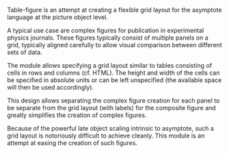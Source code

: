 Table-figure is an attempt at creating a flexible grid layout for
the asymptote language at the picture object level.

A typical use case are complex figures for publication in experimental
physics journals. These figures typically consist of multiple panels
on a grid, typically aligned carefully to allow visual comparison
between different sets of data.

The module allows specifying a grid layout similar to tables
consisting of cells in rows and columns (cf. HTML). The height and
width of the cells can be specified in absolute units or can be left
unspecified (the available space will then be used accordingly).

This design allows separating the complex figure creation for each
panel to be separate from the grid layout (with labels) for the
composite figure and greatly simplifies the creation of complex
figures.

Because of the powerful late object scaling intrinsic to asymptote,
such a grid layout is notoriously difficult to achieve cleanly. This
module is an attempt at easing the creation of such figures.
